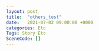 ```yaml
---
layout: post
title:  "others_test"
date:   2021-07-02 09:00:00 +0000
categories: Etc
Tags: Story Etc
SceneCode: []
---
```

